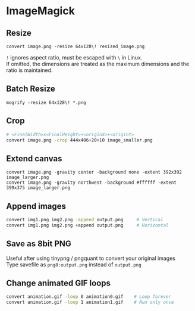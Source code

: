# ImageMagick

## Resize
```
convert image.png -resize 64x128\! resized_image.png
```
`!` ignores aspect ratio, must be escaped with `\` in Linux.  
If omitted, the dimensions are treated as the maximum dimensions and the ratio is maintained.

## Batch Resize
```
mogrify -resize 64x128\! *.png
```

## Crop
```bash
# <FinalWidth>x<FinalHeight>+<originX>+<originY>
convert image.png -crop 444x406+20+10 image_smaller.png
```

## Extend canvas
```
convert image.png -gravity center -background none -extent 392x392 image_larger.png
convert image.png -gravity northwest -background #ffffff -extent 399x375 image_larger.png
```

## Append images
```bash
convert img1.png img2.png -append output.png     # Vertical
convert img1.png img2.png +append output.png     # Horizontal
```

## Save as 8bit PNG
Useful after using tinypng / pngquant to convert your original images  
Type savefile as `png8:output.png` instead of `output.png`

## Change animated GIF loops
```bash
convert animation.gif -loop 0 animation0.gif    # Loop forever
convert animation.gif -loop 1 animation1.gif    # Run only once
```

